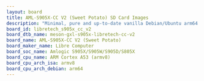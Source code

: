 ```yaml
---
layout: board
title: AML-S905X-CC V2 (Sweet Potato) SD Card Images
description: "Minimal, pure and up-to-date vanilla Debian/Ubuntu arm64 SD card images for AML-S905X-CC V2 (Sweet Potato) by Libre Computer, SoC: Amlogic S905X/S905W/S905D/S805X, CPU ISA: armv8"
board_id: libretech_s905x_cc_v2
board_dtb_name: meson-gxl-s905x-libretech-cc-v2
board_name: AML-S905X-CC V2 (Sweet Potato)
board_maker_name: Libre Computer
board_soc_name: Amlogic S905X/S905W/S905D/S805X
board_cpu_name: ARM Cortex A53 (armv8)
board_cpu_arch_isa: armv8
board_cpu_arch_debian: arm64
---
```

